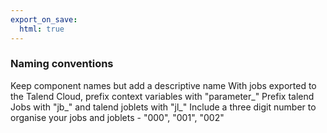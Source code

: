 ```yaml
---
export_on_save:
  html: true
---
```


### Naming conventions

Keep component names but add a descriptive name
With jobs exported to the Talend Cloud, prefix context variables with "parameter_"
Prefix talend Jobs with "jb_" and talend joblets with "jl_"
Include a three digit number to organise your jobs and joblets - "000", "001", "002"
